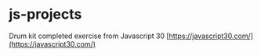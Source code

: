 # js-projects

Drum kit completed exercise from Javascript 30
[https://javascript30.com/](https://javascript30.com/)
